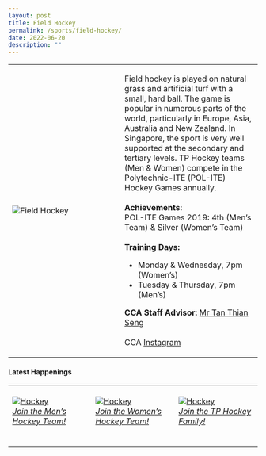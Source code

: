 ```yaml
---
layout: post
title: Field Hockey
permalink: /sports/field-hockey/
date: 2022-06-20
description: ""
---
```

<table>
    <tr>
        <td style="width:45%"><image src="/images/Sports/FIELD HOCKEY.png" style="display:block;margin-left:auto;margin-right:auto;" alt="Field Hockey"></image></td>
        <td>
            <p>
                Field hockey is played on natural grass and artificial turf with a small, hard ball. The game is popular in numerous parts of the world, particularly in Europe, Asia, Australia and New Zealand. In Singapore, the sport is very well supported at the secondary and tertiary levels. TP Hockey teams (Men & Women) compete in the Polytechnic-ITE (POL-ITE) Hockey Games annually.<br>
                <br>
                <b>Achievements:</b><br>
                POL-ITE Games 2019: 4th (Men’s Team) & Silver (Women’s Team)<br>
                <br>
                <b>Training Days:</b><br>
                <ul>
                    <li>Monday & Wednesday, 7pm (Women’s)</li>
                    <li>Tuesday & Thursday, 7pm (Men’s)</li>
                </ul>
            </p>
            <p>
                <b>CCA Staff Advisor:</b> <a href="mailto:tants@tp.edu.sg">Mr Tan Thian Seng</a><br>
                <br>
                CCA <a href="https://www.instagram.com/tphockey_rays">Instagram</a>
            </p>
        </td>
    </tr>
</table>

#### Latest Happenings

<table>
    <tr>
        <td style="width:33%"><br>
            <a href="https://www.instagram.com/p/COKKODJnpLf/">
                <image src="/images/Sports/FIELD HOCKEY_Join the Mens Team.png" style="display:block;margin-left:auto;margin-right:auto;" alt="Hockey">
                <h6 style="margin-top:0%">Join the Men’s Hockey Team!</h6>
                </image>
            </a>
        </td>
        <td style="width:33%"><br>
            <a href="https://www.instagram.com/p/COKKDhNHNWx/">
                <image src="/images/Sports/FIELD HOCKEY_Join the Womens Team.png" style="dplay:block;margin-left:auto;margin-right:auto;" alt="Hockey">
                <h6 style="margin-top:0%">Join the Women’s Hockey Team!</h6>    
                </image>
            </a>
        </td>
        <td style="width:33%"><br>
            <a href="https://www.instagram.com/p/CAFyWQKBC9t/">
                <image src="/images/Sports/FIELD HOCKEY_Join the TP Hockey Family.png" style="display:block;margin-left:auto;margin-right:auto;" alt="Hockey">
                <h6 style="margin-top:0%">Join the TP Hockey Family!</h6>
                </image>
            </a>
        </td>
    </tr>
</table>